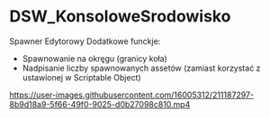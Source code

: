 # DSW_KonsoloweSrodowisko

Spawner Edytorowy
Dodatkowe funckje:
- Spawnowanie na okręgu (granicy koła)
- Nadpisanie liczby spawnowanych assetów (zamiast korzystać z ustawionej w Scriptable Object)

https://user-images.githubusercontent.com/16005312/211187297-8b9d18a9-5f66-49f0-9025-d0b27098c810.mp4

